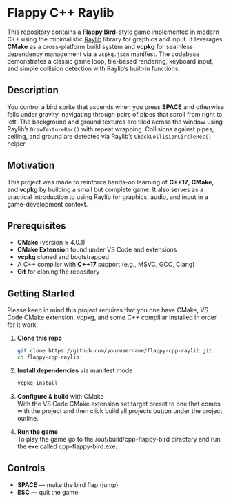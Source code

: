 # Flappy C++ Raylib
This repository contains a **Flappy Bird**–style game implemented in modern C++ using the minimalistic [Raylib](http://www.raylib.com) library for graphics and input. It leverages **CMake** as a cross-platform build system and **vcpkg** for seamless dependency management via a `vcpkg.json` manifest. The codebase demonstrates a classic game loop, tile-based rendering, keyboard input, and simple collision detection with Raylib’s built-in functions.

## Description
You control a bird sprite that ascends when you press **SPACE** and otherwise falls under gravity, navigating through pairs of pipes that scroll from right to left. The background and ground textures are tiled across the window using Raylib’s `DrawTextureRec()` with repeat wrapping. Collisions against pipes, ceiling, and ground are detected via Raylib’s `CheckCollisionCircleRec()` helper.

## Motivation
This project was made to reinforce hands-on learning of **C++17**, **CMake**, and **vcpkg** by building a small but complete game. It also serves as a practical introduction to using Raylib for graphics, audio, and input in a game-development context.

## Prerequisites
- **CMake** (version ≥ 4.0.1)
- **CMake Extension** found under VS Code and extensions 
- **vcpkg** cloned and bootstrapped
- A C++ compiler with **C++17** support (e.g., MSVC, GCC, Clang)
- **Git** for cloning the repository

## Getting Started
Please keep in mind this project requires that you one have CMake, VS Code CMake extension, vcpkg, and some C++ compiliar installed in order for it work.

1. **Clone this repo**
   ```bash
   git clone https://github.com/yourusername/flappy-cpp-raylib.git
   cd flappy-cpp-raylib
   ```
2. **Install dependencies** via manifest mode
   ```bash
   vcpkg install
   ```
3. **Configure & build** with CMake  
With the VS Code CMake extension set target preset to one that comes with the project and then click build all projects button under the project outline.

4. **Run the game**  
To play the game go to the /out/build/cpp-flappy-bird directory and run the exe called cpp-flappy-bird.exe.

## Controls
- **SPACE** — make the bird flap (jump)
- **ESC** — quit the game